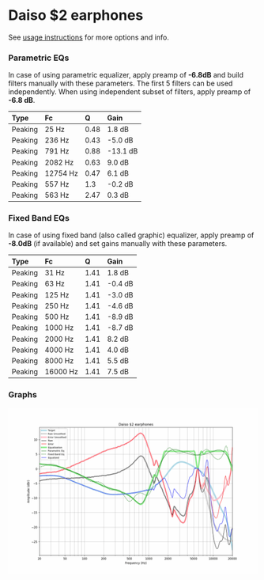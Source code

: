# Daiso $2 earphones
See [usage instructions](https://github.com/jaakkopasanen/AutoEq#usage) for more options and info.

### Parametric EQs
In case of using parametric equalizer, apply preamp of **-6.8dB** and build filters manually
with these parameters. The first 5 filters can be used independently.
When using independent subset of filters, apply preamp of **-6.8 dB**.

| Type    | Fc       |    Q | Gain     |
|:--------|:---------|:-----|:---------|
| Peaking | 25 Hz    | 0.48 | 1.8 dB   |
| Peaking | 236 Hz   | 0.43 | -5.0 dB  |
| Peaking | 791 Hz   | 0.88 | -13.1 dB |
| Peaking | 2082 Hz  | 0.63 | 9.0 dB   |
| Peaking | 12754 Hz | 0.47 | 6.1 dB   |
| Peaking | 557 Hz   | 1.3  | -0.2 dB  |
| Peaking | 563 Hz   | 2.47 | 0.3 dB   |

### Fixed Band EQs
In case of using fixed band (also called graphic) equalizer, apply preamp of **-8.0dB**
(if available) and set gains manually with these parameters.

| Type    | Fc       |    Q | Gain    |
|:--------|:---------|:-----|:--------|
| Peaking | 31 Hz    | 1.41 | 1.8 dB  |
| Peaking | 63 Hz    | 1.41 | -0.4 dB |
| Peaking | 125 Hz   | 1.41 | -3.0 dB |
| Peaking | 250 Hz   | 1.41 | -4.6 dB |
| Peaking | 500 Hz   | 1.41 | -8.9 dB |
| Peaking | 1000 Hz  | 1.41 | -8.7 dB |
| Peaking | 2000 Hz  | 1.41 | 8.2 dB  |
| Peaking | 4000 Hz  | 1.41 | 4.0 dB  |
| Peaking | 8000 Hz  | 1.41 | 5.5 dB  |
| Peaking | 16000 Hz | 1.41 | 7.5 dB  |

### Graphs
![](./Daiso%20$2%20earphones.png)